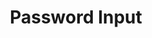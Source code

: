 ---
title: Password Input
category: Application
paid: true
isActive: true
ltr: {"vue":{"vueCss":[],"vueTail":[]},"preview":"function App() {\n  const [isPasswordHidden, setPasswordHidden] = useState(true);\n  return /*#__PURE__*/React.createElement(\"div\", {\n    className: \"mt-12 max-w-sm mx-auto\"\n  }, /*#__PURE__*/React.createElement(\"label\", {\n    className: \"text-gray-600\"\n  }, \"Password\"), /*#__PURE__*/React.createElement(\"div\", {\n    className: \"relative max-w-xs mt-2\"\n  }, /*#__PURE__*/React.createElement(\"button\", {\n    className: \"text-gray-400 absolute right-3 inset-y-0 my-auto active:text-gray-600\",\n    onClick: () => setPasswordHidden(!isPasswordHidden)\n  }, isPasswordHidden ? /*#__PURE__*/React.createElement(\"svg\", {\n    className: \"w-6 h-6\",\n    xmlns: \"http://www.w3.org/2000/svg\",\n    fill: \"none\",\n    viewBox: \"0 0 24 24\",\n    strokeWidth: 1.5,\n    stroke: \"currentColor\"\n  }, /*#__PURE__*/React.createElement(\"path\", {\n    strokeLinecap: \"round\",\n    strokeLinejoin: \"round\",\n    d: \"M2.036 12.322a1.012 1.012 0 010-.639C3.423 7.51 7.36 4.5 12 4.5c4.638 0 8.573 3.007 9.963 7.178.07.207.07.431 0 .639C20.577 16.49 16.64 19.5 12 19.5c-4.638 0-8.573-3.007-9.963-7.178z\"\n  }), /*#__PURE__*/React.createElement(\"path\", {\n    strokeLinecap: \"round\",\n    strokeLinejoin: \"round\",\n    d: \"M15 12a3 3 0 11-6 0 3 3 0 016 0z\"\n  })) : /*#__PURE__*/React.createElement(\"svg\", {\n    xmlns: \"http://www.w3.org/2000/svg\",\n    fill: \"none\",\n    viewBox: \"0 0 24 24\",\n    strokeWidth: 1.5,\n    stroke: \"currentColor\",\n    className: \"w-6 h-6\"\n  }, /*#__PURE__*/React.createElement(\"path\", {\n    strokeLinecap: \"round\",\n    strokeLinejoin: \"round\",\n    d: \"M3.98 8.223A10.477 10.477 0 001.934 12C3.226 16.338 7.244 19.5 12 19.5c.993 0 1.953-.138 2.863-.395M6.228 6.228A10.45 10.45 0 0112 4.5c4.756 0 8.773 3.162 10.065 7.498a10.523 10.523 0 01-4.293 5.774M6.228 6.228L3 3m3.228 3.228l3.65 3.65m7.894 7.894L21 21m-3.228-3.228l-3.65-3.65m0 0a3 3 0 10-4.243-4.243m4.242 4.242L9.88 9.88\"\n  }))), /*#__PURE__*/React.createElement(\"input\", {\n    type: isPasswordHidden ? \"password\" : \"text\",\n    placeholder: \"Enter your password\",\n    className: \"w-full pr-12 pl-3 py-2 text-gray-500 bg-transparent outline-none border focus:border-indigo-600 shadow-sm rounded-lg\"\n  })));\n}","react":{"jsxCss":[],"jsxTail":[{"code":"import { useState } from \"react\"\n\nexport default () => {\n\n    const [isPasswordHidden, setPasswordHidden] = useState(true)\n    return (\n        <div>\n            <label className=\"text-gray-600\">\n                Password\n            </label>\n            <div className=\"relative max-w-xs mt-2\">\n                <button className=\"text-gray-400 absolute right-3 inset-y-0 my-auto active:text-gray-600\"\n                    onClick={() => setPasswordHidden(!isPasswordHidden)}\n                >\n                    {\n                        isPasswordHidden ? (\n                            <svg className=\"w-6 h-6\" xmlns=\"http://www.w3.org/2000/svg\" fill=\"none\" viewBox=\"0 0 24 24\" strokeWidth={1.5} stroke=\"currentColor\">\n                                <path strokeLinecap=\"round\" strokeLinejoin=\"round\" d=\"M2.036 12.322a1.012 1.012 0 010-.639C3.423 7.51 7.36 4.5 12 4.5c4.638 0 8.573 3.007 9.963 7.178.07.207.07.431 0 .639C20.577 16.49 16.64 19.5 12 19.5c-4.638 0-8.573-3.007-9.963-7.178z\" />\n                                <path strokeLinecap=\"round\" strokeLinejoin=\"round\" d=\"M15 12a3 3 0 11-6 0 3 3 0 016 0z\" />\n                            </svg>\n                        ) : (\n                            <svg xmlns=\"http://www.w3.org/2000/svg\" fill=\"none\" viewBox=\"0 0 24 24\" strokeWidth={1.5} stroke=\"currentColor\" className=\"w-6 h-6\">\n                                <path strokeLinecap=\"round\" strokeLinejoin=\"round\" d=\"M3.98 8.223A10.477 10.477 0 001.934 12C3.226 16.338 7.244 19.5 12 19.5c.993 0 1.953-.138 2.863-.395M6.228 6.228A10.45 10.45 0 0112 4.5c4.756 0 8.773 3.162 10.065 7.498a10.523 10.523 0 01-4.293 5.774M6.228 6.228L3 3m3.228 3.228l3.65 3.65m7.894 7.894L21 21m-3.228-3.228l-3.65-3.65m0 0a3 3 0 10-4.243-4.243m4.242 4.242L9.88 9.88\" />\n                            </svg>\n\n                        )\n                    }\n                </button>\n                <input\n                    type={isPasswordHidden ? \"password\" : \"text\"}\n                    placeholder=\"Enter your password\"\n                    className=\"w-full pr-12 pl-3 py-2 text-gray-500 bg-transparent outline-none border focus:border-indigo-600 shadow-sm rounded-lg\"\n                />\n            </div>\n        </div >\n    )\n}","label":"App.jsx"}]}}
rtl: {"react":{"jsxTail":[{"code":"import { useState } from \"react\"\n\nexport default () => {\n\n    const [isPasswordHidden, setPasswordHidden] = useState(true)\n    return (\n        <div>\n            <label className=\"text-gray-600\">\n                كلمة المرور\n            </label>\n            <div className=\"relative max-w-xs mt-2\">\n                <button className=\"text-gray-400 absolute left-3 inset-y-0 my-auto active:text-gray-600\"\n                    onClick={() => setPasswordHidden(!isPasswordHidden)}\n                >\n                    {\n                        isPasswordHidden ? (\n                            <svg className=\"w-6 h-6\" xmlns=\"http://www.w3.org/2000/svg\" fill=\"none\" viewBox=\"0 0 24 24\" strokeWidth={1.5} stroke=\"currentColor\">\n                                <path strokeLinecap=\"round\" strokeLinejoin=\"round\" d=\"M2.036 12.322a1.012 1.012 0 010-.639C3.423 7.51 7.36 4.5 12 4.5c4.638 0 8.573 3.007 9.963 7.178.07.207.07.431 0 .639C20.577 16.49 16.64 19.5 12 19.5c-4.638 0-8.573-3.007-9.963-7.178z\" />\n                                <path strokeLinecap=\"round\" strokeLinejoin=\"round\" d=\"M15 12a3 3 0 11-6 0 3 3 0 016 0z\" />\n                            </svg>\n                        ) : (\n                            <svg xmlns=\"http://www.w3.org/2000/svg\" fill=\"none\" viewBox=\"0 0 24 24\" strokeWidth={1.5} stroke=\"currentColor\" className=\"w-6 h-6\">\n                                <path strokeLinecap=\"round\" strokeLinejoin=\"round\" d=\"M3.98 8.223A10.477 10.477 0 001.934 12C3.226 16.338 7.244 19.5 12 19.5c.993 0 1.953-.138 2.863-.395M6.228 6.228A10.45 10.45 0 0112 4.5c4.756 0 8.773 3.162 10.065 7.498a10.523 10.523 0 01-4.293 5.774M6.228 6.228L3 3m3.228 3.228l3.65 3.65m7.894 7.894L21 21m-3.228-3.228l-3.65-3.65m0 0a3 3 0 10-4.243-4.243m4.242 4.242L9.88 9.88\" />\n                            </svg>\n\n                        )\n                    }\n                </button>\n                <input\n                    type={isPasswordHidden ? \"password\" : \"text\"}\n                    placeholder=\"ادخل كلمة السر\"\n                    className=\"w-full pl-12 pr-3 py-2 text-gray-500 bg-transparent outline-none border focus:border-indigo-600 shadow-sm rounded-lg\"\n                />\n            </div>\n        </div>\n    )\n}","label":"App.jsx"}],"jsxCss":[]},"preview":"function App() {\n  const [isPasswordHidden, setPasswordHidden] = useState(true);\n  return /*#__PURE__*/React.createElement(\"div\", {\n    className: \"mt-12 max-w-sm mx-auto\"\n  }, /*#__PURE__*/React.createElement(\"label\", {\n    className: \"text-gray-600\"\n  }, \"\\u0643\\u0644\\u0645\\u0629 \\u0627\\u0644\\u0645\\u0631\\u0648\\u0631\"), /*#__PURE__*/React.createElement(\"div\", {\n    className: \"relative max-w-xs mt-2\"\n  }, /*#__PURE__*/React.createElement(\"button\", {\n    className: \"text-gray-400 absolute left-3 inset-y-0 my-auto active:text-gray-600\",\n    onClick: () => setPasswordHidden(!isPasswordHidden)\n  }, isPasswordHidden ? /*#__PURE__*/React.createElement(\"svg\", {\n    className: \"w-6 h-6\",\n    xmlns: \"http://www.w3.org/2000/svg\",\n    fill: \"none\",\n    viewBox: \"0 0 24 24\",\n    strokeWidth: 1.5,\n    stroke: \"currentColor\"\n  }, /*#__PURE__*/React.createElement(\"path\", {\n    strokeLinecap: \"round\",\n    strokeLinejoin: \"round\",\n    d: \"M2.036 12.322a1.012 1.012 0 010-.639C3.423 7.51 7.36 4.5 12 4.5c4.638 0 8.573 3.007 9.963 7.178.07.207.07.431 0 .639C20.577 16.49 16.64 19.5 12 19.5c-4.638 0-8.573-3.007-9.963-7.178z\"\n  }), /*#__PURE__*/React.createElement(\"path\", {\n    strokeLinecap: \"round\",\n    strokeLinejoin: \"round\",\n    d: \"M15 12a3 3 0 11-6 0 3 3 0 016 0z\"\n  })) : /*#__PURE__*/React.createElement(\"svg\", {\n    xmlns: \"http://www.w3.org/2000/svg\",\n    fill: \"none\",\n    viewBox: \"0 0 24 24\",\n    strokeWidth: 1.5,\n    stroke: \"currentColor\",\n    className: \"w-6 h-6\"\n  }, /*#__PURE__*/React.createElement(\"path\", {\n    strokeLinecap: \"round\",\n    strokeLinejoin: \"round\",\n    d: \"M3.98 8.223A10.477 10.477 0 001.934 12C3.226 16.338 7.244 19.5 12 19.5c.993 0 1.953-.138 2.863-.395M6.228 6.228A10.45 10.45 0 0112 4.5c4.756 0 8.773 3.162 10.065 7.498a10.523 10.523 0 01-4.293 5.774M6.228 6.228L3 3m3.228 3.228l3.65 3.65m7.894 7.894L21 21m-3.228-3.228l-3.65-3.65m0 0a3 3 0 10-4.243-4.243m4.242 4.242L9.88 9.88\"\n  }))), /*#__PURE__*/React.createElement(\"input\", {\n    type: isPasswordHidden ? \"password\" : \"text\",\n    placeholder: \"\\u0627\\u062F\\u062E\\u0644 \\u0643\\u0644\\u0645\\u0629 \\u0627\\u0644\\u0633\\u0631\",\n    className: \"w-full pl-12 pr-3 py-2 text-gray-500 bg-transparent outline-none border focus:border-indigo-600 shadow-sm rounded-lg\"\n  })));\n}","vue":{"vueTail":[],"vueCss":[]}}
slug: /inputs
id: b2a133ec-b5c7-458e-be9a-f28b45e133a6
created_at: 1668380925278
---